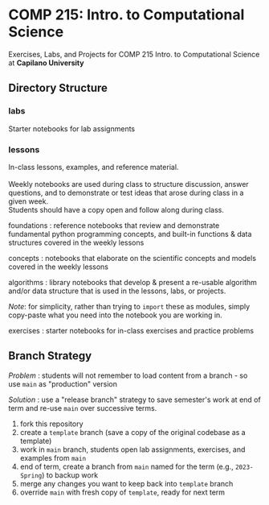 # COMP 215: Intro. to Computational Science
Exercises, Labs, and Projects for COMP 215 Intro. to Computational Science at **Capilano University**

## Directory Structure

### labs
Starter notebooks for lab assignments

### lessons
In-class lessons, examples, and reference material. <br>  
Weekly notebooks are used during class to structure discussion, answer questions,
and to demonstrate or test ideas that arose during class in a given week. <br>
Students should have a copy open and follow along during class.

foundations
: reference notebooks that review and demonstrate fundamental python programming concepts,
  and built-in functions & data structures covered in the weekly lessons

concepts
: notebooks that elaborate on the scientific concepts and models covered in the weekly lessons

algorithms
: library notebooks that develop & present a re-usable algorithm and/or data structure
that is used in the lessons, labs, or projects.

*Note*: for simplicity, rather than trying to `import` these as modules, 
         simply copy-paste what you need into the notebook you are working in.

exercises
: starter notebooks for in-class exercises and practice problems


## Branch Strategy
_Problem_
:  students will not remember to load content from a branch - so use `main` as "production" version

_Solution_
: use a "release branch" strategy to save semester's work at end of term and re-use `main`  over successive terms.

1. fork this repository
2. create a `template` branch (save a copy of the original codebase as a template)
3. work in `main` branch, students open lab assignments, exercises, and examples from `main`
4. end of term, create a branch from `main` named for the term (e.g., `2023-Spring`) to backup work
5. merge any changes you want to keep back into `template` branch
6. override `main` with fresh copy of `template`, ready for next term